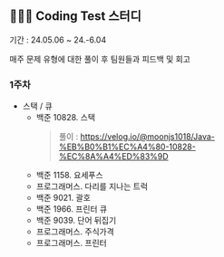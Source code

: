 
## 🧑🏻‍💻 Coding Test 스터디
기간 : 24.05.06 ~ 24.-6.04

매주 문제 유형에 대한 풀이 후 팀원들과 피드백 및 회고

### 1주차
- 스택 / 큐
  - 백준 10828. 스택
    > 풀이 : https://velog.io/@moonjs1018/Java-%EB%B0%B1%EC%A4%80-10828-%EC%8A%A4%ED%83%9D
  - 백준 1158. 요세푸스
  - 프로그래머스. 다리를 지나는 트럭
  - 백준 9021. 괄호
  - 백준 1966. 프린터 큐
  - 백준 9039. 단어 뒤집기
  - 프로그래머스. 주식가격
  - 프로그래머스. 프린터
  
